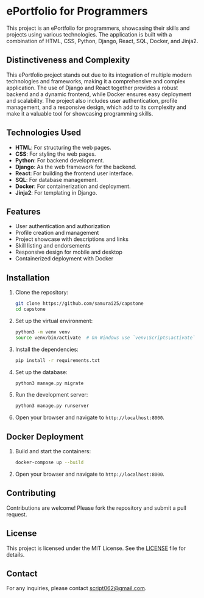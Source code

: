 
# ePortfolio for Programmers

This project is an ePortfolio for programmers, showcasing their skills and projects using various technologies. The application is built with a combination of HTML, CSS, Python, Django, React, SQL, Docker, and Jinja2.


## Distinctiveness and Complexity

This ePortfolio project stands out due to its integration of multiple modern technologies and frameworks, making it a comprehensive and complex application. The use of Django and React together provides a robust backend and a dynamic frontend, while Docker ensures easy deployment and scalability. The project also includes user authentication, profile management, and a responsive design, which add to its complexity and make it a valuable tool for showcasing programming skills.


## Technologies Used

- **HTML**: For structuring the web pages.
- **CSS**: For styling the web pages.
- **Python**: For backend development.
- **Django**: As the web framework for the backend.
- **React**: For building the frontend user interface.
- **SQL**: For database management.
- **Docker**: For containerization and deployment.
- **Jinja2**: For templating in Django.

## Features

- User authentication and authorization
- Profile creation and management
- Project showcase with descriptions and links
- Skill listing and endorsements
- Responsive design for mobile and desktop
- Containerized deployment with Docker


## Installation

1. Clone the repository:
    ```bash
    git clone https://github.com/samurai25/capstone
    cd capstone
    ```

2. Set up the virtual environment:
    ```bash
    python3 -m venv venv
    source venv/bin/activate  # On Windows use `venv\Scripts\activate`
    ```

3. Install the dependencies:
    ```bash
    pip install -r requirements.txt
    ```

4. Set up the database:
    ```bash
    python3 manage.py migrate
    ```

5. Run the development server:
    ```bash
    python3 manage.py runserver
    ```

6. Open your browser and navigate to `http://localhost:8000`.


## Docker Deployment

1. Build and start the containers:
    ```bash
    docker-compose up --build
    ```

2. Open your browser and navigate to `http://localhost:8000`.


## Contributing

Contributions are welcome! Please fork the repository and submit a pull request.

## License

This project is licensed under the MIT License. See the [LICENSE](LICENSE) file for details.

## Contact

For any inquiries, please contact [script062@gmail.com](mailto:script062@gmail.com).
